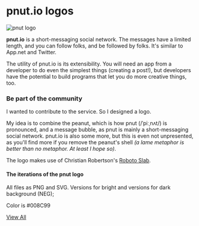 pnut.io logos
====================

![pnut logo]([logo_type.png](https://frankfuchs.net/pnut/images/positive.png))

**pnut.io** is a short-messaging social network. The messages have a limited
length, and you can follow folks, and be followed by folks. It's similar to
App.net and Twitter.

The utility of pnut.io is its extensibility. You will need an app from a
developer to do even the simplest things (creating a post!), but developers
have the potential to build programs that let you do more creative things,
too.

### Be part of the community

I wanted to contribute to the service. So I designed a logo.

My idea is to combine the peanut, which is how pnut (/ˈpiːˌnʌt/) is
pronounced, and a message bubble, as pnut is mainly a short-messaging social
network. pnut.io is also some more, but this is even not unpresented, as
you'll find more if you remove the peanut's shell _(a lame metaphor is better
than no metaphor. At least I hope so)_.

The logo makes use of Christian Robertson's [Roboto Slab](https://fonts.google.com/specimen/Roboto+Slab).

#### The iterations of the pnut logo
All files as PNG and SVG.
Versions for bright and versions for dark background (NEG);

Color is #008C99

[View All](https://frankfuchs.net/pnut)
